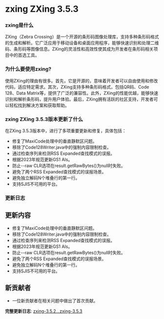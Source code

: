 # zxing ZXing 3.5.3
### zxing是什么

ZXing（Zebra Crossing）是一个开源的条形码图像处理库，支持多种条形码格式的生成和解析。它广泛应用于移动设备和桌面应用程序，能够快速识别和处理二维码、条形码等图像信息。ZXing的灵活性和高效性使其成为开发者在条形码相关项目中的首选工具。

### 为什么要使用zxing?

使用ZXing的理由有很多。首先，它是开源的，意味着开发者可以自由使用和修改代码，适应特定需求。其次，ZXing支持多种条形码格式，包括QR码、Code 128、Data Matrix等，提供了广泛的兼容性。此外，ZXing的性能优越，能够快速识别和解析条形码，提升用户体验。最后，ZXing拥有活跃的社区支持，开发者可以轻松找到解决方案和获取帮助。

### zxing ZXing 3.5.3版本更新了什么

在ZXing 3.5.3版本中，进行了多项重要更新和修复，具体包括：

- 修复了MaxiCode处理中的垂直静默区问题。
- 移除了Code128Writer.java中的强制内容限制检查。
- 通过检查序列来检测RSS Expanded查找模式的误报。
- 根据2023年规范更新GS1 AIs。
- 防止--raw CLR选项在result.getRawBytes()为null时失败。
- 避免了两个RSS Expanded查找模式的误报场景。
- 避免独立解码N个堆叠行的第一行。
- 支持SJIS不可用的平台。

### 更新日志

## 更新内容
- 修复了MaxiCode处理中的垂直静默区问题。
- 移除了Code128Writer.java中的强制内容限制检查。
- 通过检查序列来检测RSS Expanded查找模式的误报。
- 根据2023年规范更新GS1 AIs。
- 防止--raw CLR选项在result.getRawBytes()为null时失败。
- 避免了两个RSS Expanded查找模式的误报场景。
- 避免独立解码N个堆叠行的第一行。
- 支持SJIS不可用的平台。

## 新贡献者
- 一位新贡献者在相关问题中做出了首次贡献。

**完整更新日志**: [zxing-3.5.2...zxing-3.5.3](https://github.com/zxing/zxing/compare/zxing-3.5.2...zxing-3.5.3)